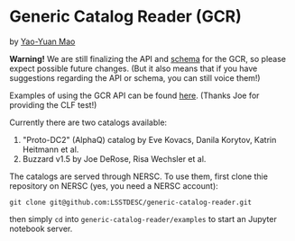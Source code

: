 # Generic Catalog Reader (GCR)

by [Yao-Yuan Mao](https://yymao.github.io)

**Warning!** We are still finalizing the API and [schema](https://docs.google.com/document/d/1rUsImkBkjjw82Xa_-3a8VMV6K9aYJ8mXioaRhz0JoqI/edit#) for the GCR, so please expect possible future changes. (But it also means that if you have suggestions regarding the API or schema, you can still voice them!) 

Examples of using the GCR API can be found [here](https://github.com/LSSTDESC/generic-catalog-reader/tree/master/examples). (Thanks Joe for providing the CLF test!)

Currently there are two catalogs available:

1. "Proto-DC2" (AlphaQ) catalog by Eve Kovacs, Danila Korytov, Katrin Heitmann et al.
2. Buzzard v1.5 by Joe DeRose, Risa Wechsler et al.

The catalogs are served through NERSC. To use them, first clone thie repository on NERSC (yes, you need a NERSC account):

    git clone git@github.com:LSSTDESC/generic-catalog-reader.git 

then simply `cd` into `generic-catalog-reader/examples` to start an Jupyter notebook server.
